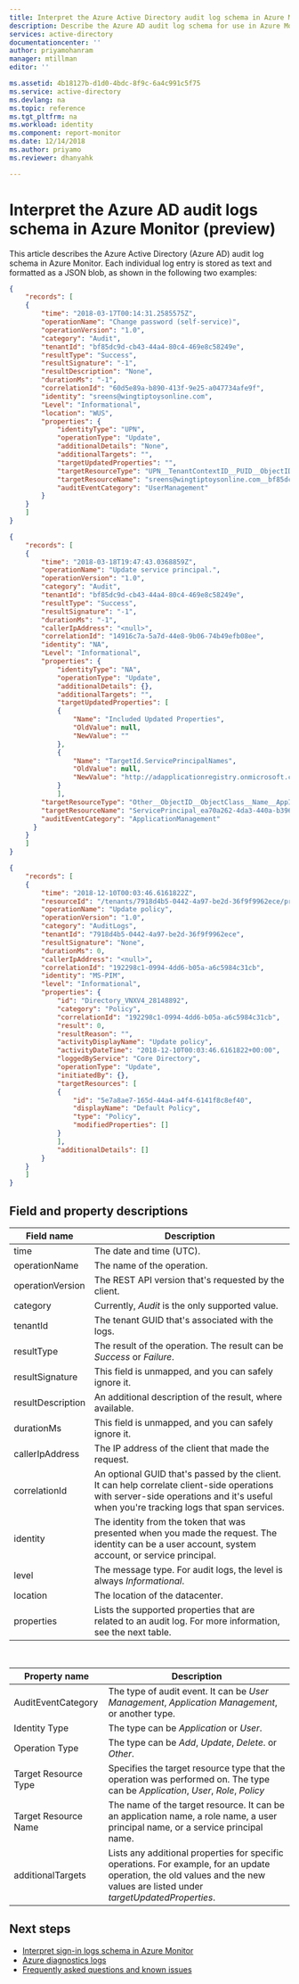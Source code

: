 ```yaml
---
title: Interpret the Azure Active Directory audit log schema in Azure Monitor (preview) | Microsoft Docs
description: Describe the Azure AD audit log schema for use in Azure Monitor (preview)
services: active-directory
documentationcenter: ''
author: priyamohanram
manager: mtillman
editor: ''

ms.assetid: 4b18127b-d1d0-4bdc-8f9c-6a4c991c5f75
ms.service: active-directory
ms.devlang: na
ms.topic: reference
ms.tgt_pltfrm: na
ms.workload: identity
ms.component: report-monitor
ms.date: 12/14/2018
ms.author: priyamo
ms.reviewer: dhanyahk

---
```


# Interpret the Azure AD audit logs schema in Azure Monitor (preview)

This article describes the Azure Active Directory (Azure AD) audit log schema in Azure Monitor. Each individual log entry is stored as text and formatted as a JSON blob, as shown in the following two examples: 

```json
{ 
    "records": [ 
    { 
        "time": "2018-03-17T00:14:31.2585575Z", 
        "operationName": "Change password (self-service)",
        "operationVersion": "1.0",
        "category": "Audit", 
        "tenantId": "bf85dc9d-cb43-44a4-80c4-469e8c58249e", 
        "resultType": "Success", 
        "resultSignature": "-1", 
        "resultDescription": "None", 
        "durationMs": "-1", 
        "correlationId": "60d5e89a-b890-413f-9e25-a047734afe9f", 
        "identity": "sreens@wingtiptoysonline.com", 
        "Level": "Informational", 
        "location": "WUS", 
        "properties": { 
            "identityType": "UPN", 
            "operationType": "Update", 
            "additionalDetails": "None", 
            "additionalTargets": "", 
            "targetUpdatedProperties": "", 
            "targetResourceType": "UPN__TenantContextID__PUID__ObjectID__ObjectClass", 
            "targetResourceName": "sreens@wingtiptoysonline.com__bf85dc9d-cb43-44a4-80c4-469e8c58249e__1003BFFD9FEB17DB__7a408bdd-7d97-4574-8511-dd747b56465d__User", 
            "auditEventCategory": "UserManagement" 
        } 
    } 
    ] 
} 
```

```json
{ 
    "records": [ 
    { 
        "time": "2018-03-18T19:47:43.0368859Z", 
        "operationName": "Update service principal.", 
        "operationVersion": "1.0", 
        "category": "Audit", 
        "tenantId": "bf85dc9d-cb43-44a4-80c4-469e8c58249e", 
        "resultType": "Success", 
        "resultSignature": "-1", 
        "durationMs": "-1", 
        "callerIpAddress": "<null>", 
        "correlationId": "14916c7a-5a7d-44e8-9b06-74b49efb08ee", 
        "identity": "NA", 
        "Level": "Informational", 
        "properties": { 
            "identityType": "NA", 
            "operationType": "Update", 
            "additionalDetails": {}, 
            "additionalTargets": "", 
            "targetUpdatedProperties": [ 
            { 
                "Name": "Included Updated Properties", 
                "OldValue": null, 
                "NewValue": "" 
            }, 
            { 
                "Name": "TargetId.ServicePrincipalNames", 
                "OldValue": null, 
                "NewValue": "http://adapplicationregistry.onmicrosoft.com/salesforce.com/primary;cd3ed3de-93ee-400b-8b19-b61ef44a0f29" 
            } 
            ], 
        "targetResourceType": "Other__ObjectID__ObjectClass__Name__AppId__SPN", 
        "targetResourceName": "ServicePrincipal_ea70a262-4da3-440a-b396-9734ddfd9df2__ea70a262-4da3-440a-b396-9734ddfd9df2__ServicePrincipal__Salesforce__cd3ed3de-93ee-400b-8b19-b61ef44a0f29__http://adapplicationregistry.onmicrosoft.com/salesforce.com/primary;cd3ed3de-93ee-400b-8b19-b61ef44a0f29", 
        "auditEventCategory": "ApplicationManagement" 
      } 
    } 
    ] 
} 
```

```json
{
    "records": [
    {
        "time": "2018-12-10T00:03:46.6161822Z",
        "resourceId": "/tenants/7918d4b5-0442-4a97-be2d-36f9f9962ece/providers/Microsoft.aadiam",
        "operationName": "Update policy",
        "operationVersion": "1.0",
        "category": "AuditLogs",
        "tenantId": "7918d4b5-0442-4a97-be2d-36f9f9962ece",
        "resultSignature": "None",
        "durationMs": 0,
        "callerIpAddress": "<null>",
        "correlationId": "192298c1-0994-4dd6-b05a-a6c5984c31cb",
        "identity": "MS-PIM",
        "level": "Informational",
        "properties": {
            "id": "Directory_VNXV4_28148892",
            "category": "Policy",
            "correlationId": "192298c1-0994-4dd6-b05a-a6c5984c31cb",
            "result": 0,
            "resultReason": "",
            "activityDisplayName": "Update policy",
            "activityDateTime": "2018-12-10T00:03:46.6161822+00:00",
            "loggedByService": "Core Directory",
            "operationType": "Update",
            "initiatedBy": {},
            "targetResources": [
            {
                "id": "5e7a8ae7-165d-44a4-a4f4-6141f8c8ef40",
                "displayName": "Default Policy",
                "type": "Policy",
                "modifiedProperties": []
            }
            ],
            "additionalDetails": []
        }
    }
    ]
}

```

## Field and property descriptions

| Field name | Description |
|------------|-------------|
| time       | The date and time (UTC). |
| operationName | The name of the operation. |
| operationVersion | The REST API version that's requested by the client. |
| category | Currently, *Audit* is the only supported value. |
| tenantId | The tenant GUID that's associated with the logs. |
| resultType | The result of the operation. The result can be *Success* or *Failure*. |
| resultSignature |  This field is unmapped, and you can safely ignore it. | 
| resultDescription | An additional description of the result, where available. | 
| durationMs |  This field is unmapped, and you can safely ignore it. |
| callerIpAddress | The IP address of the client that made the request. | 
| correlationId | An optional GUID that's passed by the client. It can help correlate client-side operations with server-side operations and it's useful when you're tracking logs that span services. |
| identity | The identity from the token that was presented when you made the request. The identity can be a user account, system account, or service principal. |
| level | The message type. For audit logs, the level is always *Informational*. |
| location | The location of the datacenter. |
| properties | Lists the supported properties that are related to an audit log. For more information, see the next table. | 

<br>

| Property name | Description |
|---------------|-------------|
| AuditEventCategory | The type of audit event. It can be *User Management*, *Application Management*, or another type.|
| Identity Type | The type can be *Application* or *User*. |
| Operation Type | The type can be *Add*, *Update*, *Delete*. or *Other*. |
| Target Resource Type | Specifies the target resource type that the operation was performed on. The type can be *Application*, *User*, *Role*, *Policy* | 
| Target Resource Name | The name of the target resource. It can be an application name, a role name, a user principal name, or a service principal name. |
| additionalTargets | Lists any additional properties for specific operations. For example, for an update operation, the old values and the new values are listed under *targetUpdatedProperties*. | 

## Next steps

* [Interpret sign-in logs schema in Azure Monitor](reference-azure-monitor-sign-ins-log-schema.md)
* [Azure diagnostics logs](https://docs.microsoft.com/azure/monitoring-and-diagnostics/monitoring-overview-of-diagnostic-logs)
* [Frequently asked questions and known issues](concept-activity-logs-azure-monitor.md#frequently-asked-questions)
